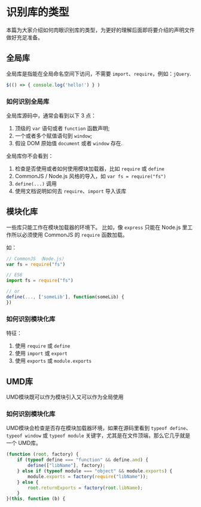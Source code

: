 # 识别库的类型

本篇为大家介绍如何肉眼识别库的类型，为更好的理解后面即将要介绍的声明文件做好充足准备。

## 全局库

全局库是指能在全局命名空间下访问，不需要 `import`、`require`，例如：`jQuery`.

```js
$(() => { console.log('hello!') } )
```

### 如何识别全局库

全局库源码中，通常会看到以下 3 点：

1. 顶级的 `var` 语句或者 `function` 函数声明;
2. 一个或者多个赋值语句到 `window`;
3. 假设 DOM 原始值 `document` 或者 `window` 存在.

全局库你不会看到：

1. 检查是否使用或者如何使用模块加载器，比如 `require` 或 `define`
2. CommonJS / Node.js 风格的导入，如 `var fs = require("fs")`
3. `define(...)` 调用
4. 使用文档说明如何去 `require`、`import` 导入该库

## 模块化库

一些库只能工作在模块加载器的环境下。 比如，像 `express` 只能在 Node.js 里工作所以必须使用 CommonJS 的 `require` 函数加载。

如：

```js
// CommonJS （Node.js）
var fs = require("fs")

// ES6
import fs = require("fs")

// or
define(..., ['someLib'], function(someLib) {
})
```

### 如何识别模块化库

特征：

1. 使用 `require` 或 `define`
2. 使用 `import` 或 `export`
3. 使用 `exports` 或 `module.exports`


## UMD库

UMD模块既可以作为模块引入又可以作为全局使用

### 如何识别模块化库

UMD模块会检查是否存在模块加载器环境，如果在源码里看到 `typeof define`、`typeof window` 或 `typeof module` 关键字，尤其是在文件顶端，那么它几乎就是一个 UMD库。

```js
(function (root, factory) {
    if (typeof define === "function" && define.amd) {
        define(["libName"], factory);
    } else if (typeof module === "object" && module.exports) {
        module.exports = factory(require("libName"));
    } else {
        root.returnExports = factory(root.libName);
    }
}(this, function (b) {
```